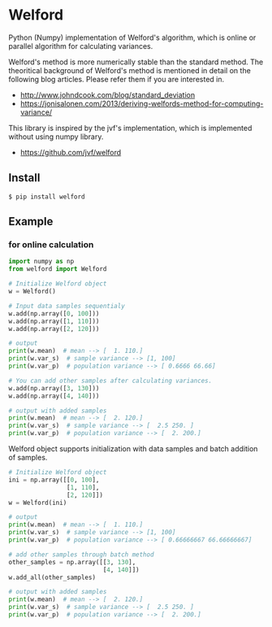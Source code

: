 # Welford
Python (Numpy) implementation of Welford's algorithm,
which is online or parallel algorithm for calculating variances.

Welford's method is more numerically stable than the standard method. The theoritical background of Welford's method is mentioned in detail on the following blog articles. Please refer them if you are interested in.

* http://www.johndcook.com/blog/standard_deviation
* https://jonisalonen.com/2013/deriving-welfords-method-for-computing-variance/

This library is inspired by the jvf's implementation, which is implemented without using numpy library. 
* https://github.com/jvf/welford

## Install
```
$ pip install welford
```

## Example
### for online calculation
```python
import numpy as np
from welford import Welford

# Initialize Welford object
w = Welford()

# Input data samples sequentialy
w.add(np.array([0, 100]))
w.add(np.array([1, 110]))
w.add(np.array([2, 120]))

# output
print(w.mean)  # mean --> [  1. 110.]
print(w.var_s)  # sample variance --> [1, 100]
print(w.var_p)  # population variance --> [ 0.6666 66.66]

# You can add other samples after calculating variances.
w.add(np.array([3, 130]))
w.add(np.array([4, 140]))

# output with added samples
print(w.mean)  # mean --> [  2. 120.]
print(w.var_s)  # sample variance --> [  2.5 250. ]
print(w.var_p)  # population variance --> [  2. 200.]
```

Welford object supports initialization with data samples and batch addition of samples.
```python
# Initialize Welford object
ini = np.array([[0, 100], 
                [1, 110], 
                [2, 120]])
w = Welford(ini)

# output
print(w.mean)  # mean --> [  1. 110.]
print(w.var_s)  # sample variance --> [1, 100]
print(w.var_p)  # population variance --> [ 0.66666667 66.66666667]

# add other samples through batch method
other_samples = np.array([[3, 130], 
                          [4, 140]])
w.add_all(other_samples)

# output with added samples
print(w.mean)  # mean --> [  2. 120.]
print(w.var_s)  # sample variance --> [  2.5 250. ]
print(w.var_p)  # population variance --> [  2. 200.]
```